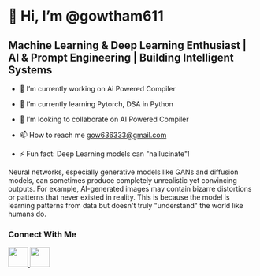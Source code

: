 # 👋 Hi, I’m @gowtham611
## Machine Learning & Deep Learning Enthusiast | AI & Prompt Engineering | Building Intelligent Systems
- 🔭 I’m currently working on Ai Powered Compiler
- 🌱 I’m currently learning Pytorch, DSA in Python
- 💞️ I’m looking to collaborate on AI Powered Compiler
- 📫 How to reach me gow636333@gmail.com

- ⚡ Fun fact: Deep Learning models can "hallucinate"!

Neural networks, especially generative models like GANs and diffusion models, can sometimes produce completely unrealistic yet convincing outputs. For example, AI-generated images may contain bizarre distortions or patterns that never existed in reality. This is because the model is learning patterns from data but doesn't truly "understand" the world like humans do.

### Connect With Me
<a href="https://www.linkedin.com/in/gowtham-r-317ab527b">
  <img src="https://cdn.jsdelivr.net/npm/simple-icons@3.0.1/icons/linkedin.svg" width="40" height="40"/>
</a>
<a href="https://www.instagram.com/gwotham_shetty_r">
  <img src="https://cdn.jsdelivr.net/npm/simple-icons@3.0.1/icons/instagram.svg" width="40" height="40"/>
</a>



<!---
gowtham611/gowtham611 is a ✨ special ✨ repository because its `README.md` (this file) appears on your GitHub profile.
You can click the Preview link to take a look at your changes.
--->
